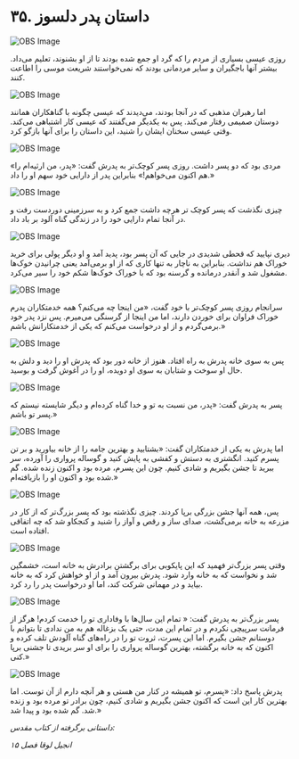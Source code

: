 # ۳۵. داستان پدر دلسوز

![OBS Image](https://cdn.door43.org/obs/jpg/360px/obs-en-35-01.jpg)

روزی عیسی بسیاری از مردم را که گرد او جمع شده بودند تا از او بشنوند، تعلیم می‌داد. بیشتر آنها باجگیران و سایر مردمانی بودند که نمی‌خواستند شریعت موسی را اطاعت کنند.

![OBS Image](https://cdn.door43.org/obs/jpg/360px/obs-en-35-02.jpg)

اما رهبران مذهبی که در آنجا بودند، می‌دیدند که عیسی چگونه با گناهکاران همانند دوستان صمیمی رفتار می‌کند. پس به یکدیگر می‌گفتند که عیسی کار اشتباهی می‌کند. وقتی عیسی سخنان ایشان را شنید، این داستان را برای آنها بازگو کرد.

![OBS Image](https://cdn.door43.org/obs/jpg/360px/obs-en-35-03.jpg)

«مردی بود که دو پسر داشت. روزی پسر کوچک‌تر به پدرش گفت: «پدر، من ارثیه‌ام را هم اکنون می‌خواهم!» بنابراین پدر از دارایی خود سهم او را داد.»

![OBS Image](https://cdn.door43.org/obs/jpg/360px/obs-en-35-04.jpg)

چیزی نگذشت که پسر کوچک ‌تر هرچه داشت جمع کرد و به سرزمینی دوردست رفت و در آنجا تمام دارایی خود را در زندگی گناه آلود بر باد داد.

![OBS Image](https://cdn.door43.org/obs/jpg/360px/obs-en-35-05.jpg)

دیری نپایید که قحطی شدیدی در جایی که آن پسر بود، پدید آمد و او دیگر پولی برای خرید خوراک هم نداشت. بنابراین به ناچار به تنها کاری که از او برمی‌آمد یعنی چرانیدن خوک‌ها مشغول شد و آنقدر درمانده و گرسنه بود که با خوراک خوک‌ها شکم خود را سیر می‌کرد.

![OBS Image](https://cdn.door43.org/obs/jpg/360px/obs-en-35-06.jpg)

سرانجام روزی پسر کوچک‌‌تر با خود گفت، «من اینجا چه می‌کنم؟ همه خدمتکاران پدرم خوراک فراوان برای خوردن دارند، اما من اینجا از گرسنگی می‌میرم. پس نزد پدر خود برمی‌گردم و از او درخواست می‌کنم که یکی از خدمتکارانش باشم.»

![OBS Image](https://cdn.door43.org/obs/jpg/360px/obs-en-35-07.jpg)

پس به سوی خانه پدرش به راه افتاد. هنوز از خانه دور بود که پدرش او را دید و دلش به حال او سوخت و شتابان به سوی او دویده، او را در آغوش گرفت و بوسید.

![OBS Image](https://cdn.door43.org/obs/jpg/360px/obs-en-35-08.jpg)

پسر به پدرش گفت: «پدر، من نسبت به تو و خدا گناه کرده‌ام و دیگر شایسته نیستم که پسر تو باشم.»

![OBS Image](https://cdn.door43.org/obs/jpg/360px/obs-en-35-09.jpg)

اما پدرش به یکی از خدمتکاران گفت: «بشتابید و بهترین جامه را از خانه بیاورید و بر تن پسرم کنید. انگشتری به دستش و کفشی به پایش کنید و گوساله پرواری را آورده، سر ببرید تا جشن بگیریم و شادی کنیم. چون این پسرم، مرده بود و اکنون زنده شده. گم شده بود و اکنون او را بازیافته‌ام.»

![OBS Image](https://cdn.door43.org/obs/jpg/360px/obs-en-35-10.jpg)

پس، همه آنها جشن بزرگی برپا کردند. چیزی نگذشته بود که پسر بزرگ‌‌تر که از کار در مزرعه به خانه برمی‌گشت، صدای ساز و رقص و آواز را شنید و کنجکاو شد که چه اتفاقی افتاده است.

![OBS Image](https://cdn.door43.org/obs/jpg/360px/obs-en-35-11.jpg)

وقتی پسر بزرگ‌‌تر فهمید که این پایکوبی برای برگشتن برادرش به خانه است، خشمگین شد و نخواست که به خانه وارد شود. پدرش بیرون آمد و از او خواهش کرد که به خانه بیاید و در مهمانی شرکت کند، اما او درخواست پدر را رد کرد.

![OBS Image](https://cdn.door43.org/obs/jpg/360px/obs-en-35-12.jpg)

پسر بزرگ‌‌تر به پدرش گفت: « تمام این سال‌ها با وفاداری تو را خدمت کردم! هرگز از فرمانت سرپیچی نکردم و در تمام این مدت، حتی یک بزغاله هم به من ندادی تا بتوانم با دوستانم جشن بگیرم. اما این پسرت، ثروت تو را در راه‌های گناه آلودش تلف کرده و اکنون که به خانه برگشته، بهترین گوساله پرواری را برای او سر بریدی تا جشنی برپا کنی.»

![OBS Image](https://cdn.door43.org/obs/jpg/360px/obs-en-35-13.jpg)

پدرش پاسخ داد: «پسرم، تو همیشه در کنار من هستی و هر آنچه دارم از آن توست. اما بهترین کار این است که اکنون جشن بگیریم و شادی کنیم، چون برادر تو مرده بود و زنده شد. گم شده بود و پیدا شد.»

_داستانی برگرفته از کتاب مقدس:_

_انجیل لوقا فصل ۱۵_
